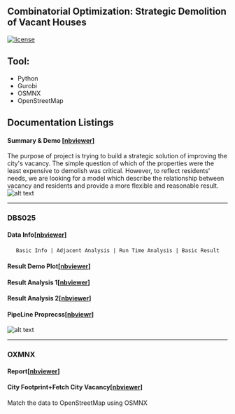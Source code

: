 ## Combinatorial Optimization: Strategic Demolition of Vacant Houses

[![license](https://img.shields.io/github/license/mashape/apistatus.svg)](https://github.com/LennyFan/City_Demolishment_Research/blob/master/LICENSE)


## Tool:
* Python
* Gurobi
* OSMNX
* OpenStreetMap

## Documentation Listings

#### Summary & Demo [[nbviewer](http://nbviewer.jupyter.org/github/LennyFan/City_Demolishment_Research/blob/master/WorkLog/%5B01%5DSummary.ipynb)]
The purpose of project is trying to build a strategic solution of improving the city's vacancy. The simple question of which of the properties were the least expensive to demolish was critical. However, to reflect residents' needs, we are looking for a model which describe the relationship between vacancy and residents and provide a more flexible and reasonable result.
   
![alt text](https://github.com/LennyFan/City_Demolishment_Research/blob/master/WorkLog/combineplot/compare_d400_3color.png)

***

### DBS025

#### Data Info[[nbviewer](http://nbviewer.jupyter.org/github/LennyFan/City_Demolishment_Research/blob/master/WorkLog/%5B24%5D-NewDataBase-FullCity.ipynb)]

      `Basic Info | Adjacent Analysis | Run Time Analysis | Basic Result`

#### Result Demo Plot[[nbviewer](http://nbviewer.jupyter.org/github/LennyFan/City_Demolishment_Research/blob/master/WorkLog/28-SingleSolutionDemo.ipynb)]

#### Result Analysis 1[[nbviewer](http://nbviewer.jupyter.org/github/LennyFan/City_Demolishment_Research/blob/master/WorkLog/27-BasicResultAnalysis.ipynb)]

#### Result Analysis 2[[nbviewer](http://nbviewer.jupyter.org/github/LennyFan/City_Demolishment_Research/blob/master/WorkLog/29-TradeOffAnalysis.ipynb)]


#### PipeLine Proprecss[[nbviewr](http://nbviewer.jupyter.org/github/LennyFan/City_Demolishment_Research/blob/master/WorkLog/%5B26%5D-Pipeline-notebook.ipynb)]

![alt text][logo]

[logo]: https://github.com/LennyFan/City_Demolishment_Research/blob/master/WorkLog/combineplot/DataPipeline.png


***
### OXMNX

#### Report[[nbviewer](http://nbviewer.jupyter.org/github/LennyFan/City_Demolishment_Research/blob/master/WorkLog/%5B19%5DQuick-Implement-for-difference-distance.ipynb)]

#### City Footprint+Fetch City Vacancy[[nbviewer](https://github.com/LennyFan/City_Demolishment_Research/blob/master/WorkLog/%5B15%5DBaltimore_City_FootPrint%2BFetch_City_Vacancy.ipynb)]
Match the data to OpenStreetMap using OSMNX


   
